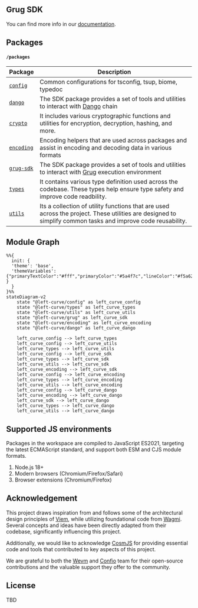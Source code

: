 ## Grug SDK

You can find more info in our [documentation](https://grug-sdk.pages.dev/).

## Packages

#### `/packages`

| Package                  | Description                                                                                                                                                 |
| ------------------------ | ----------------------------------------------------------------------------------------------------------------------------------------------------------- |
| [`config`](./config)     | Common configurations for tsconfig, tsup, biome, typedoc                                                                                                    |
| [`dango`](./dango/)      | The SDK package provides a set of tools and utilities to interact with [Dango] chain                                                                        |
| [`crypto`](./crypto)     | It includes various cryptographic functions and utilities for encryption, decryption, hashing, and more.                                                    |
| [`encoding`](./encoding) | Encoding helpers that are used across packages and assist in encoding and decoding data in various formats                                                  |
| [`grug-sdk`](./grug)     | The SDK package provides a set of tools and utilities to interact with [Grug] execution environment                                                         |
| [`types`](./types)       | It contains various type definition used across the codebase. These types help ensure type safety and improve code readbility.                              |
| [`utils`](./utils)       | Its a collection of utility functions that are used across the project. These utilities are designed to simplify common tasks and improve code reusability. |

## Module Graph

```mermaid
%%{
  init: {
  'theme': 'base',
  'themeVariables': {"primaryTextColor":"#fff","primaryColor":"#5a4f7c","lineColor":"#f5a623" }
  }
}%%
stateDiagram-v2
    state "@left-curve/config" as left_curve_config
    state "@left-curve/types" as left_curve_types
    state "@left-curve/utils" as left_curve_utils
    state "@left-curve/grug" as left_curve_sdk
    state "@left-curve/encoding" as left_curve_encoding
    state "@left-curve/dango" as left_curve_dango

    left_curve_config --> left_curve_types
    left_curve_config --> left_curve_utils
    left_curve_types --> left_curve_utils
    left_curve_config --> left_curve_sdk
    left_curve_types --> left_curve_sdk
    left_curve_utils --> left_curve_sdk
    left_curve_encoding --> left_curve_sdk
    left_curve_config --> left_curve_encoding
    left_curve_types --> left_curve_encoding
    left_curve_utils --> left_curve_encoding
    left_curve_config --> left_curve_dango
    left_curve_encoding --> left_curve_dango
    left_curve_sdk --> left_curve_dango
    left_curve_types --> left_curve_dango
    left_curve_utils --> left_curve_dango
```

## Supported JS environments

Packages in the workspace are compiled to JavaScript ES2021, targeting the latest ECMAScript standard, and support both ESM and CJS module formats.

1. Node.js 18+
2. Modern browsers (Chromium/Firefox/Safari)
3. Browser extensions (Chromium/Firefox)

## Acknowledgement

This project draws inspiration from and follows some of the architectural design principles of [Viem], while utilizing foundational code from [Wagmi]. Several concepts and ideas have been directly adapted from their codebase, significantly influencing this project.

Additionally, we would like to acknowledge [CosmJS] for providing essential code and tools that contributed to key aspects of this project.

We are grateful to both the [Wevm] and [Confio] team for their open-source contributions and the valuable support they offer to the community.

## License

TBD

[Grug]: https://grug.build/
[Dango]: ../dango
[Wevm]: https://wevm.dev/
[Wagmi]: https://github.com/wevm/wagmi
[Viem]: https://github.com/wevm/viem
[CosmJS]: https://github.com/cosmos/cosmjs
[Confio]: https://confio.gmbh/
